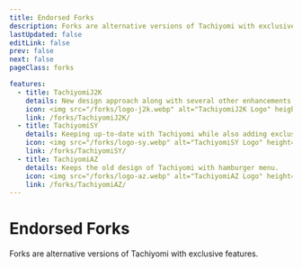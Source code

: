 ```yaml
---
title: Endorsed Forks
description: Forks are alternative versions of Tachiyomi with exclusive features.
lastUpdated: false
editLink: false
prev: false
next: false
pageClass: forks

features:
  - title: TachiyomiJ2K
    details: New design approach along with several other enhancements
    icon: <img src="/forks/logo-j2k.webp" alt="TachiyomiJ2K Logo" height="32" width="32">
    link: /forks/TachiyomiJ2K/
  - title: TachiyomiSY
    details: Keeping up-to-date with Tachiyomi while also adding exclusive features
    icon: <img src="/forks/logo-sy.webp" alt="TachiyomiSY Logo" height="32" width="32">
    link: /forks/TachiyomiSY/
  - title: TachiyomiAZ
    details: Keeps the old design of Tachiyomi with hamburger menu.
    icon: <img src="/forks/logo-az.webp" alt="TachiyomiAZ Logo" height="32" width="32">
    link: /forks/TachiyomiAZ/
---
```


<script setup>
import { VPHomeFeatures } from "vitepress/theme"
</script>

# Endorsed Forks

Forks are alternative versions of Tachiyomi with exclusive features.

<VPHomeFeatures />
